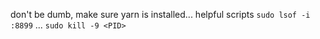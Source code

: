 
don't be dumb, make sure yarn is installed...
helpful scripts
`sudo lsof -i :8899`
...
`sudo kill -9 <PID>`
